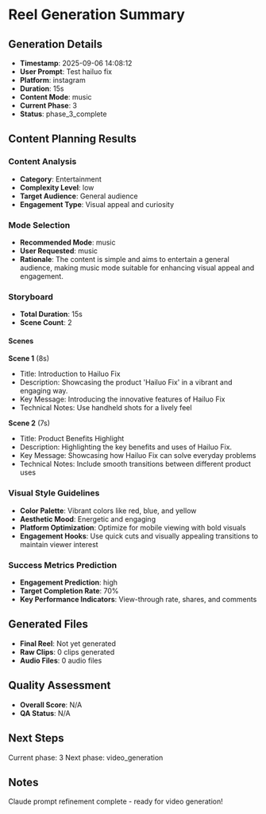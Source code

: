 # Reel Generation Summary

## Generation Details
- **Timestamp**: 2025-09-06 14:08:12
- **User Prompt**: Test hailuo fix
- **Platform**: instagram
- **Duration**: 15s
- **Content Mode**: music
- **Current Phase**: 3
- **Status**: phase_3_complete

## Content Planning Results

### Content Analysis
- **Category**: Entertainment
- **Complexity Level**: low
- **Target Audience**: General audience
- **Engagement Type**: Visual appeal and curiosity

### Mode Selection
- **Recommended Mode**: music
- **User Requested**: music
- **Rationale**: The content is simple and aims to entertain a general audience, making music mode suitable for enhancing visual appeal and engagement.

### Storyboard
- **Total Duration**: 15s
- **Scene Count**: 2

#### Scenes

**Scene 1** (8s)
- Title: Introduction to Hailuo Fix
- Description: Showcasing the product 'Hailuo Fix' in a vibrant and engaging way.
- Key Message: Introducing the innovative features of Hailuo Fix
- Technical Notes: Use handheld shots for a lively feel

**Scene 2** (7s)
- Title: Product Benefits Highlight
- Description: Highlighting the key benefits and uses of Hailuo Fix.
- Key Message: Showcasing how Hailuo Fix can solve everyday problems
- Technical Notes: Include smooth transitions between different product uses

### Visual Style Guidelines
- **Color Palette**: Vibrant colors like red, blue, and yellow
- **Aesthetic Mood**: Energetic and engaging
- **Platform Optimization**: Optimize for mobile viewing with bold visuals
- **Engagement Hooks**: Use quick cuts and visually appealing transitions to maintain viewer interest

### Success Metrics Prediction
- **Engagement Prediction**: high
- **Target Completion Rate**: 70%
- **Key Performance Indicators**: View-through rate, shares, and comments

## Generated Files
- **Final Reel**: Not yet generated
- **Raw Clips**: 0 clips generated
- **Audio Files**: 0 audio files

## Quality Assessment
- **Overall Score**: N/A
- **QA Status**: N/A

## Next Steps
Current phase: 3
Next phase: video_generation

## Notes
Claude prompt refinement complete - ready for video generation!

